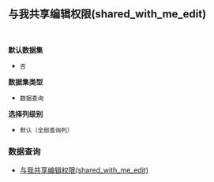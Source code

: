## 与我共享编辑权限(shared_with_me_edit) <!-- {docsify-ignore-all} -->



<br>
<p class="panel-title"><b>默认数据集</b></p>

* `否`

<p class="panel-title"><b>数据集类型</b></p>

* `数据查询`

<p class="panel-title"><b>选择列级别</b></p>

* `默认（全部查询列）`




### 数据查询
  * [与我共享编辑权限(shared_with_me_edit)](module/Wiki/article_page/query/shared_with_me_edit)
